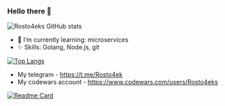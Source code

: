 ### Hello there 👋

![Rosto4eks GitHub stats](https://github-readme-stats.vercel.app/api?username=Rosto4eks&show_icons=true&theme=midnight-purple)

- 🌱 I’m currently learning: microservices
- ✨ Skills: Golang, Node.js, git

[![Top Langs](https://github-readme-stats.vercel.app/api/top-langs/?username=Rosto4eks&hide=css,handlebars,python&langs_count=4&theme=midnight-purple)](https://github.com/Rosto4eks/Youtube-video-downloader-Dotnet)

- My telegram - https://t.me/Rosto4ek
- My codewars account - https://www.codewars.com/users/Rosto4eks

[![Readme Card](https://github-readme-stats.vercel.app/api/pin/?username=Rosto4eks&repo=Youtube-video-downloader-Dotnet&theme=midnight-purple)](https://github.com/Rosto4eks/Youtube-video-downloader-Dotnet)
